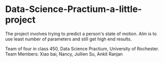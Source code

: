 # Data-Science-Practium-a-little-project

The project involves trying to predict a person's state of motion. AIm is to use least number of parameters and still get high end results.

Team of four in class 450, Data Science Practium, University of Rochester.
Team Members: Xiao bai, Nancy, Jullien Su, Ankit Ranjan


